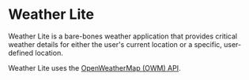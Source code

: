 # Weather Lite

Weather Lite is a bare-bones weather application that provides critical weather details for either the user's current location or a specific, user-defined location.

Weather Lite uses the <a href="https://openweathermap.org/api">OpenWeatherMap (OWM) API</a>.
